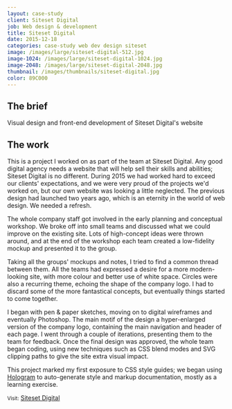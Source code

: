 ```yaml
---
layout: case-study
client: Siteset Digital
job: Web design & development
title: Siteset Digital
date: 2015-12-18
categories: case-study web dev design siteset
image: /images/large/siteset-digital-512.jpg
image-1024: /images/large/siteset-digital-1024.jpg
image-2048: /images/large/siteset-digital-2048.jpg
thumbnail: /images/thumbnails/siteset-digital.jpg
color: 89C000
---
```

## The brief
Visual design and front-end development of Siteset Digital's website

## The work
This is a project I worked on as part of the team at Siteset Digital. Any good digital agency needs a website that will help sell their skills and abilities; Siteset Digital is no different. During 2015 we had worked hard to exceed our clients' expectations, and we were very proud of the projects we'd worked on, but our own website was looking a little neglected. The previous design had launched two years ago, which is an eternity in the world of web design. We needed a refresh.

The whole company staff got involved in the early planning and conceptual workshop. We broke off into small teams and discussed what we could improve on the existing site. Lots of high-concept ideas were thrown around, and at the end of the workshop each team created a low-fidelity mockup and presented it to the group.

Taking all the groups' mockups and notes, I tried to find a common thread between them. All the teams had expressed a desire for a more modern-looking site, with more colour and better use of white space. Circles were also a recurring theme, echoing the shape of the company logo. I had to discard some of the more fantastical concepts, but eventually things started to come together.

I began with pen & paper sketches, moving on to digital wireframes and eventually Photoshop. The main motif of the design a hyper-enlarged version of the company logo, containing the main navigation and header of each page. I went through a couple of iterations, presenting them to the team for feedback. Once the final design was approved, the whole team began coding, using new techniques such as CSS blend modes and SVG clipping paths to give the site extra visual impact.

This project marked my first exposure to CSS style guides; we began using [Hologram][1] to auto-generate style and markup documentation, mostly as a learning exercise.

<small>Visit:</small> [Siteset Digital][2]

[1]: https://trulia.github.io/hologram "Hologram"
[2]: http://siteset.digital "Siteset Digital"